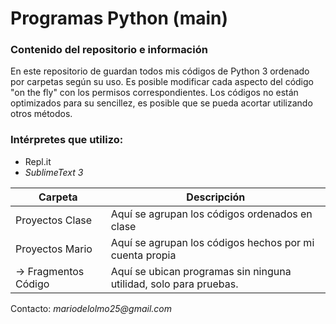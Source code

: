 <h1>Programas Python (main)</h1>
<h3>Contenido del repositorio e información</h3>
<p>En este repositorio de guardan todos mis códigos de Python 3 ordenado por carpetas según su uso. Es posible modificar cada aspecto del código "on the fly" con los permisos correspondientes. Los códigos no están optimizados para su sencillez, es posible que se pueda acortar utilizando otros métodos.</p>
<h3><strong>Intérpretes que utilizo:</strong></h3>
<ul>
 <li>Repl.it</li>
 <li><em>SublimeText 3</em></li>
 </ul>

**Carpeta** | **Descripción**
----------- | -------------
Proyectos Clase | Aquí se agrupan los códigos ordenados en clase
Proyectos Mario | Aquí se agrupan los códigos hechos por mi cuenta propia
 -> Fragmentos Código | Aquí se ubican programas sin ninguna utilidad, solo para pruebas.

Contacto: _mariodelolmo25@gmail.com_

